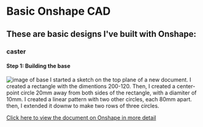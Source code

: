 # Basic Onshape CAD
## These are basic designs I've built with Onshape:
### caster
#### Step 1: Building the base
![image of base](https://davidswanson.org/wp-content/uploads/2020/09/caster.png)
I started a sketch on the top plane of a new document. I created a rectangle with the dimentions 200-120. Then, I created a center-point circle 20mm away from both sides of the rectangle, with a diamiter of 10mm. I created a linear pattern with two other circles, each 80mm apart. then, I extended it downw to make two rows of three circles.

[Click here to view the document on Onshape in more detail](https://cvilleschools.onshape.com/documents/f17b32973a80d2a56a647c10/w/fd2d9b519a282c3d5eb78bf3/e/87a88c2dc5a094b2cc6ccc63)
